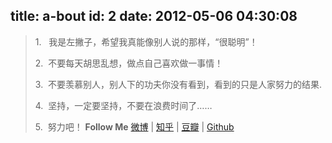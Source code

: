 title: a-bout
id: 2
date: 2012-05-06 04:30:08
---

> 1.   我是左撇子，希望我真能像别人说的那样，“很聪明”！> 
> 2.  不要每天胡思乱想，做点自己喜欢做一事情！> 
> 3.  不要羡慕别人，别人下的功夫你没有看到，看到的只是人家努力的结果.> 
> 4.  坚持，一定要坚持，不要在浪费时间了……> 
> 5.  努力吧！
**Follow Me**
[微博](http://weibo.com/snaxx "微博") | [知乎](http://www.zhihu.com/people/xsnail "知乎") | [豆瓣](http://www.douban.com/people/alanerzhao "豆瓣") | [Github](https://github.com/alanerzhao "github")